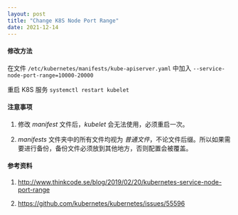 ```yaml
---
layout: post
title: "Change K8S Node Port Range"
date: 2021-12-14
---
```


#### **修改方法**

在文件 `/etc/kubernetes/manifests/kube-apiserver.yaml` 中加入 `--service-node-port-range=10000-20000`

重启 K8S 服务 `systemctl restart kubelet`

#### **注意事项**

1. 修改 _manifest_ 文件后，_kubelet_ 会无法使用，必须重启一次。

2. _manifests_ 文件夹中的所有文件均视为 _普通文件_，不论文件后缀。所以如果需要进行备份，备份文件必须放到其他地方，否则配置会被覆盖。

#### **参考资料**

1. <http://www.thinkcode.se/blog/2019/02/20/kubernetes-service-node-port-range>

2. <https://github.com/kubernetes/kubernetes/issues/55596>
